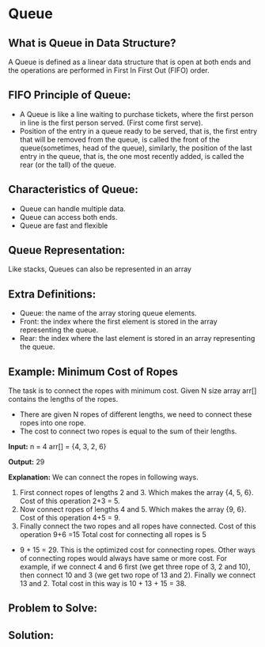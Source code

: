 # Queue

## What is Queue in Data Structure?

A Queue is defined as a linear data structure that is open at both ends and the operations
are performed in First In First Out (FIFO) order.

## FIFO Principle of Queue:

* A Queue is like a line waiting to purchase tickets, where the first person in line is the 
first person served. (First come first serve).
* Position of the entry in a queue ready to be served, that is, the first entry that will be 
removed from the queue, is called the front of the queue(sometimes, head of the queue), similarly,
the position of the last entry in the queue, that is, the one most recently added, is called the rear 
(or the tall) of the queue.

## Characteristics of Queue:

* Queue can handle multiple data.
* Queue can access both ends.
* Queue are fast and flexible

## Queue Representation:

Like stacks, Queues can also be represented in an array

## Extra Definitions:
* Queue: the name of the array storing queue elements.
* Front: the index where the first element is stored in the array representing the queue.
* Rear: the index where the last element is stored in an array representing the queue.

## Example: Minimum Cost of Ropes

The task is to connect the ropes with minimum cost. Given N size array arr[] contains the lengths of the
ropes.

* There are given N ropes of different lengths, we need to connect these ropes into one rope.
* The cost to connect two ropes is equal to the sum of their lengths.

**Input:**
n = 4
arr[] = {4, 3, 2, 6}

**Output:** 
29

**Explanation:**
We can connect the ropes in following ways.
1) First connect ropes of lengths 2 and 3.
Which makes the array {4, 5, 6}. Cost of
this operation 2+3 = 5. 
2) Now connect ropes of lengths 4 and 5.
Which makes the array {9, 6}. Cost of
this operation 4+5 = 9.
3) Finally connect the two ropes and all
ropes have connected. Cost of this 
operation 9+6 =15
Total cost for connecting all ropes is 5
+ 9 + 15 = 29. This is the optimized cost
for connecting ropes. 
Other ways of connecting ropes would always 
have same or more cost. For example, if we 
connect 4 and 6 first (we get three rope of 3,
2 and 10), then connect 10 and 3 (we get
two rope of 13 and 2). Finally we
connect 13 and 2. Total cost in this way
is 10 + 13 + 15 = 38.

## Problem to Solve: 

## Solution:
